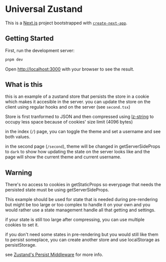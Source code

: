 # Universal Zustand

This is a [Next.js](https://nextjs.org/) project bootstrapped with [`create-next-app`](https://github.com/vercel/next.js/tree/canary/packages/create-next-app).

## Getting Started

First, run the development server:

```bash
pnpm dev
```

Open [http://localhost:3000](http://localhost:3000) with your browser to see the result.

## What is this

this is an example of a zustand store that persists the store in a cookie which makes it accesible in the server.
you can update the store on the client using regular hooks and on the server (see `second.tsx`)

Store is first tranformed to JSON and then compressed using [lz-string](https://github.com/pieroxy/lz-string) to occupy less space because of cookies' size limit (4096 bytes)

in the index (`/`) page, you can toggle the theme and set a username and see both values.

in the second page (`/second`), theme will be changed in getServerSideProps to `dark` to show how updating the state on the server looks like and the page will show the current theme and current username.

## Warning

There's no access to cookies in getStaticProps so everypage that needs the persisted state must be using getServerSideProps.

This example should be used for state that is needed during pre-rendering but might be too large or too complex to handle it on your own and you would rather use a state management handle all that getting and settings.

if your state is still too large after compressing, you can use multiple cookies to set it.

if you don't need some states in pre-rendering but you would still like them to persist someplace, you can create another store and use localStorage as persistStorage.

see [Zustand's Persist Middleware](https://github.com/pmndrs/zustand/blob/main/docs/integrations/persisting-store-data.md) for more info.
